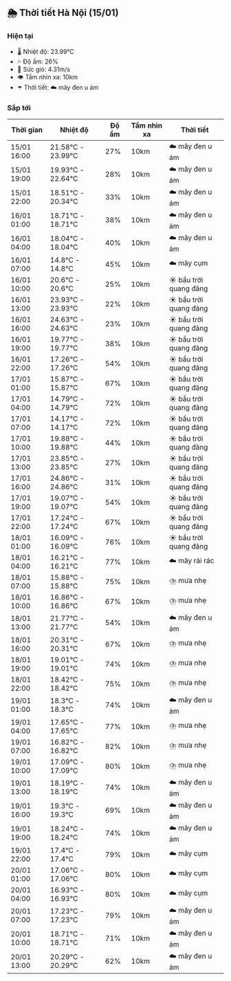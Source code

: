 ## 🌦️ Thời tiết Hà Nội (15/01)

### Hiện tại

- 🌡️ Nhiệt độ: 23.99℃
- 💦 Độ ẩm: 26%
- 💨 Sức gió: 4.31m/s
- 👁️ Tầm nhìn xa: 10km
- ☂️ Thời tiết: ☁️ mây đen u ám

### Sắp tới

| Thời gian | Nhiệt độ | Độ ẩm | Tầm nhìn xa | Thời tiết |
| --- | --- | --- | --- | --- |
| 15/01 16:00 | 21.58℃ - 23.99℃ | 27% | 10km | ☁️ mây đen u ám |
| 15/01 19:00 | 19.93℃ - 22.64℃ | 28% | 10km | ☁️ mây đen u ám |
| 15/01 22:00 | 18.51℃ - 20.34℃ | 33% | 10km | ☁️ mây đen u ám |
| 16/01 01:00 | 18.71℃ - 18.71℃ | 38% | 10km | ☁️ mây đen u ám |
| 16/01 04:00 | 18.04℃ - 18.04℃ | 40% | 10km | ☁️ mây đen u ám |
| 16/01 07:00 | 14.8℃ - 14.8℃ | 45% | 10km | ☁️ mây cụm |
| 16/01 10:00 | 20.6℃ - 20.6℃ | 25% | 10km | ☀️ bầu trời quang đãng |
| 16/01 13:00 | 23.93℃ - 23.93℃ | 22% | 10km | ☀️ bầu trời quang đãng |
| 16/01 16:00 | 24.63℃ - 24.63℃ | 23% | 10km | ☀️ bầu trời quang đãng |
| 16/01 19:00 | 19.77℃ - 19.77℃ | 38% | 10km | ☀️ bầu trời quang đãng |
| 16/01 22:00 | 17.26℃ - 17.26℃ | 54% | 10km | ☀️ bầu trời quang đãng |
| 17/01 01:00 | 15.87℃ - 15.87℃ | 67% | 10km | ☀️ bầu trời quang đãng |
| 17/01 04:00 | 14.79℃ - 14.79℃ | 72% | 10km | ☀️ bầu trời quang đãng |
| 17/01 07:00 | 14.17℃ - 14.17℃ | 72% | 10km | ☀️ bầu trời quang đãng |
| 17/01 10:00 | 19.88℃ - 19.88℃ | 44% | 10km | ☀️ bầu trời quang đãng |
| 17/01 13:00 | 23.85℃ - 23.85℃ | 27% | 10km | ☀️ bầu trời quang đãng |
| 17/01 16:00 | 24.86℃ - 24.86℃ | 31% | 10km | ☀️ bầu trời quang đãng |
| 17/01 19:00 | 19.07℃ - 19.07℃ | 54% | 10km | ☀️ bầu trời quang đãng |
| 17/01 22:00 | 17.24℃ - 17.24℃ | 67% | 10km | ☀️ bầu trời quang đãng |
| 18/01 01:00 | 16.09℃ - 16.09℃ | 76% | 10km | ☀️ bầu trời quang đãng |
| 18/01 04:00 | 16.21℃ - 16.21℃ | 77% | 10km | ☁️ mây rải rác |
| 18/01 07:00 | 15.88℃ - 15.88℃ | 75% | 10km | ⛈️ mưa nhẹ |
| 18/01 10:00 | 16.86℃ - 16.86℃ | 67% | 10km | ⛈️ mưa nhẹ |
| 18/01 13:00 | 21.77℃ - 21.77℃ | 54% | 10km | ☁️ mây đen u ám |
| 18/01 16:00 | 20.31℃ - 20.31℃ | 67% | 10km | ⛈️ mưa nhẹ |
| 18/01 19:00 | 19.01℃ - 19.01℃ | 74% | 10km | ⛈️ mưa nhẹ |
| 18/01 22:00 | 18.42℃ - 18.42℃ | 75% | 10km | ⛈️ mưa nhẹ |
| 19/01 01:00 | 18.3℃ - 18.3℃ | 74% | 10km | ☁️ mây đen u ám |
| 19/01 04:00 | 17.65℃ - 17.65℃ | 77% | 10km | ⛈️ mưa nhẹ |
| 19/01 07:00 | 16.82℃ - 16.82℃ | 82% | 10km | ⛈️ mưa nhẹ |
| 19/01 10:00 | 17.09℃ - 17.09℃ | 80% | 10km | ⛈️ mưa nhẹ |
| 19/01 13:00 | 18.19℃ - 18.19℃ | 74% | 10km | ☁️ mây đen u ám |
| 19/01 16:00 | 19.3℃ - 19.3℃ | 69% | 10km | ☁️ mây đen u ám |
| 19/01 19:00 | 18.24℃ - 18.24℃ | 74% | 10km | ☁️ mây đen u ám |
| 19/01 22:00 | 17.4℃ - 17.4℃ | 79% | 10km | ☁️ mây cụm |
| 20/01 01:00 | 17.06℃ - 17.06℃ | 80% | 10km | ☁️ mây cụm |
| 20/01 04:00 | 16.93℃ - 16.93℃ | 80% | 10km | ☁️ mây cụm |
| 20/01 07:00 | 17.23℃ - 17.23℃ | 79% | 10km | ☁️ mây đen u ám |
| 20/01 10:00 | 18.71℃ - 18.71℃ | 71% | 10km | ☁️ mây đen u ám |
| 20/01 13:00 | 20.29℃ - 20.29℃ | 62% | 10km | ☁️ mây đen u ám |
